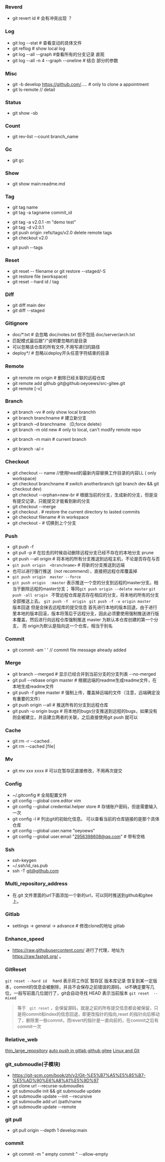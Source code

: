 ### Reverd
* git revert id    # 会有冲突出现  ？

### Log
* git log --stat    # 查看变动的具体文件
* git reflog    # show local log
* git log --all --graph   #查看所有的分支记录  直观
* git log --all -n 4 --graph  --oneline     # 结合  部分的参数

### Misc
* git -b develop https://github.com/..... # only to clone a appointment
* git ls-remote  //  detail

### Status
* git show -sb

### Count
* git rev-list --count branch_name

### Gc
- git gc

### Show
* git show main:readme.md

### Tag
* git tag name
* git tag -a tagname commit_id
- git tag -a v2.0.1 -m "demo test"
- git tag -d v2.0.1
- git push origin :refs/tags/v2.0  delete remote tags
- git checkout v2.0
* git push --tags

### Reset
* git reset -- filename  or git restore --staged/-S <filename>
* git restore file (workspace)
* git reset --hard id / tag

### Diff
* git diff main dev
* git diff --staged

### Gitignore
* doc/*.txt # 会忽略 doc/notes.txt 但不包括 doc/server/arch.txt
* 匹配模式最后跟"/"说明要忽略的是目录
* 可以忽略该仓库的所有文件,不用写递归的路径
* deploy*/   # 忽略以deploy开头任意字符结束的目录

### Remote
* git remote rm origin           # 删除已经关联的远程仓库
* git remote add github git@github:oeyoews/src-gitee.git
* git remote [-v]

### Branch
* git branch -vv # only show local branchh
* git  branch branchname   # 建立新分支
* git branch –d branchname （D,force delete）
* git branch -m old new # only to local, can't modify remote repo
- git branch -m main        # current branch
* git branch -a/-r

### Checkout
* git checkout -- name //使用head的最新内容替换工作目录的内容LL ( only workspace)
* git checkout branchname         # switch anotherbranch (git branch dev    && git checkout dev)
* git checkout --orphan=new-br    #  根据当前的分支，生成新的分支，但是没有提交记录，只能提交才能看到新的分支
* git checkout --merge <branch>
* git checkout . # restore the current directory to lasted commits
* git checkout filename # in workspace
* git checkout -                  # 切换到上个分支

### Push
* git push -f
* git pull -p # 在拉去的时候自动删除远程分支已经不存在的本地分支  prune
* git push --all origin # 将本地的所有分支推送到远程主机，不论是否存在与否
* `git push origin  <branchname>`   # 将新的分支推送到远端
* 也可以进行强行推送（not recommend），直接把远程仓库覆盖掉
* `git push origin  master --force`
* `git push origin  :master`
表示推送一个空的分支到远程的master分支。相当于删除远程的master分支；
等同`git push origin --delete master`
`git push -all origin `
 不管远程仓库是否存在相应的分支，将本地的所有的分支全部推送上去。
`git push -f  origin `
`git push -f -u origin master            `
版本回退 但是会抹去远程库的提交信息 首先进行本地的版本回退，由于进行里本地的版本回滚，版本将落后于远程分支，因此必须要使用强制推送进行版本覆盖，然后进行向远程仓库强制推送  master 为默认本仓库创建的第一个分支， 而 origin为默认是指向这一个仓库，相当于别名

### Commit
* git commit -am ' '  // commit file message already added

### Merge
* git branch --merged    # 显示已经合并到当前分支的分支列表  --no-merged
* git pull  --rebase origin master  # 根据远端的readme生成readme文件，在本地生成readme文件
* git push -f gitee master      # 强制上传，覆盖掉远端的文件（注意，远端确定没有重要的文件）
* git push origin --all # 推送所有的分支到远程仓库
* git push -u origin bugs    #    将本地的bugs分支推送到远程的bugs，如果没有则会被建立，并且建立两者的关联，之后直接使用git push  就可以

### Cache
* git rm -r --cached .
* git rm --cached [file]

### Mv
* git mv xxx xxxx   # 可以在暂存区直接修改，不用再次提交

### Config
* ~/.gitconfig   # 全局配置文件
* git config --global core.editor vim
* git config --global credential.helper store    # 存储账户密码，但是需要输入一次
* git config -l # 列出git的初始化信息。  可以查看当前的仓库链接的是那个具体仓库
* git config --global user.name "oeyoews"
* git config --global user.email "2956398608@qq.com" # 带有空格

### Ssh
* ssh-keygen
* ~/.ssh/id_ras.pub
* ssh -T git@github.com

### Multi_repository_address
* 在.git 文件里面的url下面添加一个新的url，可以同时推送到github和gitee上。

### Gitlab
* settings -> general -> advance  # 修改clone的地址 gitlab

### Enhance_speed
* https://raw.githubusercontent.com/ 进行了代理，地址为 https://raw.fastgit.org/ 。

### GitReset
`git reset --hard id  `
hard 表示将工作区 暂存区 版本库记录 恢复到某一定版本，commit的信息会被删除，并且不会保存之前错误的源码， id不确定要写几位，一般写前面几位就行了，git会自动寻找   HEAD 表示当前版本
`git reset  --mixed `
> 等于 ` git reset` ，会保留源码，就是之前的所有提交信息都会被保留，只是将commit和index的信息回退，即更改指针的指向,reset 的指针向后移动了，删除里一些commit，而revert的指针是一直向前的，在commit之后有commit一次

### Relative_web
[thin_large_repository](https://gitee.com/help/articles/4232#article-header0)
[auto push in gitlab github gitee](https://www.cnblogs.com/sxdcgaq8080/p/10530176.html)
[Linux and Git](https://www.tag1consulting.com/blog/interview-linus-torvalds-linux-and-git)

### git_submoudle(子模块)
- https://git-scm.com/book/zh/v2/Git-%E5%B7%A5%E5%85%B7-%E5%AD%90%E6%A8%A1%E5%9D%97
- git clone url --recurse-submoudles
- git submoudle init && git submoudle update
- git submoudle update --init --recursive
- git submoudle add url /path/name
- git submoudle update --remote

### git pull
- git pull origin --depth 1 develop:main

### commit
- git commit -m " empty commit " --allow-empty
